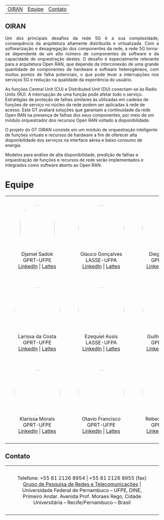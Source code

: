 <div align="center">
<table>
<tr>
<td align="center"><a href="#OIRAN">OIRAN</a></td>
<td align="center"><a href="#Equipe">Equipe</a></td>
<td align="center"><a href="#Contato">Contato</a></td>
</tr>
</table>
</div>

## OIRAN
<p style="text-align: justify;">
Um dos principais desafios da rede 5G é a sua complexidade, consequência da arquitetura altamente distribuída e virtualizada. Com a softwarização e desagregação dos componentes da rede, a rede 5G torna-se dependente de um alto número de componentes de software e da capacidade de orquestração destes. O desafio é especialmente relevante para a arquitetura Open RAN, que depende da interconexão de uma grande quantidade de componentes de hardware e software heterogêneos, com muitos pontos de falha potenciais, o que pode levar a interrupções nos serviços 5G e redução na qualidade da experiência do usuário.

As funções Central Unit (CU) e Distributed Unit (DU) conectam-se às Radio Units (RU). A interrupção de uma função pode afetar todo o serviço. Estratégias de proteção de falhas similares às utilizadas em cadeias de funções de serviço no núcleo da rede podem ser aplicadas à rede de acesso. Este GT avaliará soluções que garantam a continuidade da rede Open RAN na presença de falhas dos seus componentes, por meio de um módulo orquestrador dos recursos Open RAN voltado à disponibilidade.

O projeto do GT OIRAN consiste em um módulo de orquestração inteligente de funções virtuais e recursos de hardware a fim de oferecer alta disponibilidade dos serviços na interface aérea e baixo consumo de energia.

Modelos para análise de alta disponibilidade, predição de falhas e orquestração de funções e recursos de rede serão implementados e integrados como software aberto ao Open RAN.
</p>

# Equipe
<div align="center">
<table border="0" style="margin-left: auto; margin-right: auto;">
<tr>
<td align="center" style="padding: 30px;"><img src="http://servicosweb.cnpq.br/wspessoa/servletrecuperafoto?tipo=1&id=K4790085E0" width="113" height="150" style="border-radius: 75px;"><br>Djamel Sadok<br>GPRT-UFPE<br><a href="https://www.linkedin.com">LinkedIn</a> | <a href="http://lattes.cnpq.br">Lattes</a></td>
<td align="center" style="padding: 30px;"><img src="https://avatars.githubusercontent.com/u/7674115?size=150" width="150" height="150" style="border-radius: 75px;"><br>Glauco Gonçalves<br>LASSE-UFPA<br><a href="https://www.linkedin.com">LinkedIn</a> | <a href="http://lattes.cnpq.br">Lattes</a></td>
<td align="center" style="padding: 30px;"><img src="https://avatars.githubusercontent.com/u/14842639?size=150" width="150" height="150" style="border-radius: 75px;"><br>Diego Bezerra<br>GPRT-UFPE<br><a href="https://www.linkedin.com">LinkedIn</a> | <a href="http://lattes.cnpq.br">Lattes</a></td>
</tr>
<tr>
<td align="center" style="padding: 30px;"><img src="https://media.licdn.com/dms/image/C4D03AQEAjYChQq2RdA/profile-displayphoto-shrink_200_200/0/1620424985752?e=1718841600&v=beta&t=UqifA3OlawFMhomeqfxmZxuOZg5nRtglkh2Dgtty0f8" width="150" height="150" style="border-radius: 75px;"><br>Larissa da Costa<br>GPRT-UFPE<br><a href="https://www.linkedin.com">LinkedIn</a> | <a href="http://lattes.cnpq.br">Lattes</a></td>
<td align="center" style="padding: 30px;"><img src="https://avatars.githubusercontent.com/u/72095425?size=150" width="150" height="150" style="border-radius: 75px;"><br>Ezequiel Assis<br>LASSE-UFPA<br><a href="https://www.linkedin.com">LinkedIn</a> | <a href="http://lattes.cnpq.br">Lattes</a></td>
<td align="center" style="padding: 30px;"><img src="https://avatars.githubusercontent.com/u/85590696?size=150" width="150" height="150" style="border-radius: 75px;"><br>Guilherme Melo<br>GPRT-UFPE<br><a href="https://www.linkedin.com">LinkedIn</a> | <a href="http://lattes.cnpq.br">Lattes</a></td>
</tr>
<tr>
<td align="center" style="padding: 30px;"><img src="https://avatars.githubusercontent.com/u/96447435?size=150" width="150" height="150" style="border-radius: 75px;"><br>Klarissa Morais<br>GPRT-UFPE<br><a href="https://www.linkedin.com">LinkedIn</a> | <a href="http://lattes.cnpq.br">Lattes</a></td>
<td align="center" style="padding: 30px;"><img src="https://avatars.githubusercontent.com/u/105547941?size=150" width="150" height="150" style="border-radius: 75px;"><br>Otavio Francisco<br>GPRT-UFPE<br><a href="https://www.linkedin.com">LinkedIn</a> | <a href="http://lattes.cnpq.br">Lattes</a></td>
<td align="center" style="padding: 30px;"><img src="https://avatars.githubusercontent.com/u/112202209?size=150" width="150" height="150" style="border-radius: 75px;"><br>Rebeca Menezes<br>GPRT-UFPE<br><a href="https://www.linkedin.com">LinkedIn</a> | <a href="http://lattes.cnpq.br">Lattes</a></td>
</tr>
</table>
</div>

## Contato

<div id="Contato" align="center">
<table border="0" style="margin-left: auto; margin-right: auto;">
<tr>
<td align="center" style="padding: 30px;">
Telefone: +55 81 2126 8954 | +55 81 2126 8955 (fax) <br>
<a href="https://www.gprt.ufpe.br">Grupo de Pesquisa de Redes e Telecomunicações</a> | Universidade Federal de Pernambuco – UFPE, DINE, Primeiro Andar. Avenida Prof. Moraes Rego, Cidade Universitária – Recife/Pernambuco – Brasil
</td>
</tr>
</table>
</div>

